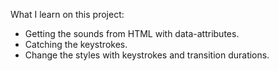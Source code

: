 What I learn on this project: 

- Getting the sounds from HTML with data-attributes.
- Catching the keystrokes.
- Change the styles with keystrokes and transition durations.

